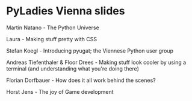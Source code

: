 PyLadies Vienna slides
===============

<p>Martin Natano - The Python Universe</p>

<p>Laura - Making stuff pretty with CSS</p>

<p>Stefan Koegl - Introducing pyugat; the Viennese Python user group</p>

<p>Andreas Tiefenthaler & Floor Drees - Making stuff look cooler by using a terminal (and understanding what you're doing there)</p>

<p>Florian Dorfbauer - How does it all work behind the scenes?</p>

<p>Horst Jens - The joy of Game development</p>
